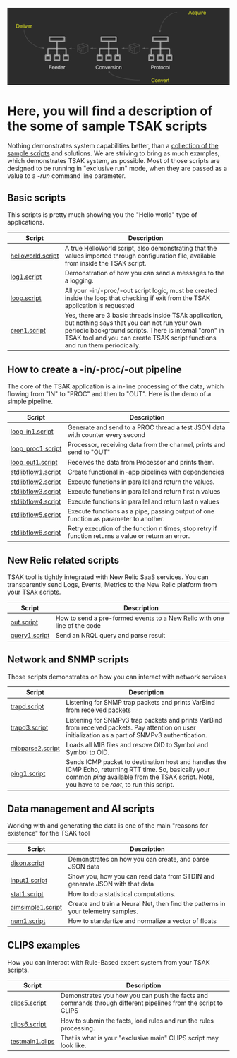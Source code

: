 ![TSAK architecture](https://github.com/newrelic-experimental/newrelic-TSAK/blob/main/documentation/images/architecture.png)

# Here, you will find a description of the some of sample TSAK scripts

Nothing demonstrates system capabilities better, than a [collection of the sample scripts](https://github.com/newrelic-experimental/newrelic-TSAK/tree/main/examples) and solutions. We are striving to bring as much examples, which demonstrates TSAK system, as possible. Most of those scripts are designed to be running in "exclusive run" mode, when they are passed as a value to a *-run* command line parameter.

## Basic scripts

This scripts is pretty much showing you the "Hello world" type of applications.

Script | Description
----|------------
[helloworld.script](https://github.com/newrelic-experimental/newrelic-TSAK/blob/main/examples/run/helloworld.script) | A true HelloWorld script, also demonstrating that the values imported through configuration file, available from inside the TSAK script.
[log1.script](https://github.com/newrelic-experimental/newrelic-TSAK/blob/main/examples/run/log1.script) | Demonstration of how you can send a messages to the a logging.
[loop.script](https://github.com/newrelic-experimental/newrelic-TSAK/blob/main/examples/run/loop.script) | All your -in/-proc/-out script logic, must be created inside the loop that checking if exit from the TSAK application is requested
[cron1.script](https://github.com/newrelic-experimental/newrelic-TSAK/blob/main/examples/run/cron1.script) | Yes, there are 3 basic threads inside TSAk application, but nothing says that you can not run your own periodic background scripts. There is internal "cron" in TSAK tool and you can create TSAK script functions and run them periodically.

## How to create a -in/-proc/-out pipeline

The core of the TSAK application is a in-line processing of the data, which flowing from "IN" to "PROC" and then to "OUT". Here is the demo of a simple pipeline.

Script | Description
----|------------
[loop_in1.script](https://github.com/newrelic-experimental/newrelic-TSAK/blob/main/examples/in/loop_in1.script) | Generate and send to a PROC thread a test JSON data with counter every second
[loop_proc1.script](https://github.com/newrelic-experimental/newrelic-TSAK/blob/main/examples/proc/loop_proc1.script) | Processor, receiving data from the channel, prints and send to "OUT"
[loop_out1.script](https://github.com/newrelic-experimental/newrelic-TSAK/blob/main/examples/out/loop_out1.script) | Receives the data from Processor and prints them.
[stdlibflow1.script](https://github.com/newrelic-experimental/newrelic-TSAK/blob/0.2-pre2/examples/run/stdlibflow1.script) | Create functional in-app pipelines with dependencies
[stdlibflow2.script](https://github.com/newrelic-experimental/newrelic-TSAK/blob/0.2-pre2/examples/run/stdlibflow2.script) | Execute functions in parallel and return the values.
[stdlibflow3.script](https://github.com/newrelic-experimental/newrelic-TSAK/blob/0.2-pre2/examples/run/stdlibflow3.script) | Execute functions in parallel and return first n values
[stdlibflow4.script](https://github.com/newrelic-experimental/newrelic-TSAK/blob/0.2-pre2/examples/run/stdlibflow4.script) | Execute functions in parallel and return last n values
[stdlibflow5.script](https://github.com/newrelic-experimental/newrelic-TSAK/blob/0.2-pre2/examples/run/stdlibflow5.script) | Execute functions as a pipe, passing output of one function as parameter to another.
[stdlibflow6.script](https://github.com/newrelic-experimental/newrelic-TSAK/blob/0.2-pre2/examples/run/stdlibflow6.script) | Retry execution of the function n times, stop retry if function returns a value or return an error.



## New Relic related scripts

TSAK tool is tightly integrated with New Relic SaaS services. You can transparently send Logs, Events, Metrics to the New Relic platform from your TSAk scripts.

Script | Description
----|------------
[out.script](https://github.com/newrelic-experimental/newrelic-TSAK/blob/main/examples/trapd/out.script) | How to send a pre-formed events to a New Relic with one line of the code
[query1.script](https://github.com/newrelic-experimental/newrelic-TSAK/blob/main/examples/run/query1.script) | Send an NRQL query and parse result

## Network and SNMP scripts

Those scripts demonstrates on how you can interact with network services

Script | Description
----|------------
[trapd.script](https://github.com/newrelic-experimental/newrelic-TSAK/blob/main/examples/run/trapd.script) | Listening for SNMP trap packets and prints VarBind from received packets
[trapd3.script](https://github.com/newrelic-experimental/newrelic-TSAK/blob/main/examples/run/trapd3.script) | Listening for SNMPv3 trap packets and prints VarBind from received packets. Pay attention on user initialization as a part of SNMPv3 authentication.
[mibparse2.script](https://github.com/newrelic-experimental/newrelic-TSAK/blob/main/examples/run/mibparse2.script) | Loads all MIB files and resove OID to Symbol and Symbol to OID.
[ping1.script](https://github.com/newrelic-experimental/newrelic-TSAK/blob/main/examples/run/ping1.script) | Sends ICMP packet to destination host and handles the ICMP Echo, returning RTT time. So, basically your common *ping* available from the TSAK script. Note, you have to be _root_, to run this script.


## Data management and AI scripts

Working with and generating the data is one of the main "reasons for existence" for the TSAK tool

Script | Description
----|------------
[djson.script](https://github.com/newrelic-experimental/newrelic-TSAK/blob/main/examples/run/djson.script) | Demonstrates on how you can create, and parse JSON data
[input1.script](https://github.com/newrelic-experimental/newrelic-TSAK/blob/main/examples/run/input1.script) | Show you, how you can read data from STDIN and generate JSON with that data
[stat1.script](https://github.com/newrelic-experimental/newrelic-TSAK/blob/main/examples/run/stat1.script) | How to do a statistical computations.
[aimsimple1.script](https://github.com/newrelic-experimental/newrelic-TSAK/blob/main/examples/run/aimsimple1.script) | Create and train a Neural Net, then find the patterns in your telemetry samples.
[num1.script](https://github.com/newrelic-experimental/newrelic-TSAK/blob/main/examples/run/num1.script) | How to standartize and normalize a vector of floats




## CLIPS examples

How you can interact with Rule-Based expert system from your TSAK scripts.

Script | Description
----|------------
[clips5.script](https://github.com/newrelic-experimental/newrelic-TSAK/blob/main/examples/run/clips5.script) | Demonstrates you how you can push the facts and commands through different pipelines from the script to CLIPS
[clips6.script](https://github.com/newrelic-experimental/newrelic-TSAK/blob/main/examples/run/clips6.script) | How to submin the facts, load rules and run the rules processing.
[testmain1.clips](https://github.com/newrelic-experimental/newrelic-TSAK/blob/main/examples/clips/testmain1.clips) | That is what is your "exclusive main" CLIPS script may look like.
